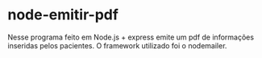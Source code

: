 # node-emitir-pdf
Nesse programa feito em Node.js + express emite um pdf de informações inseridas pelos pacientes. O framework utilizado foi o nodemailer.
